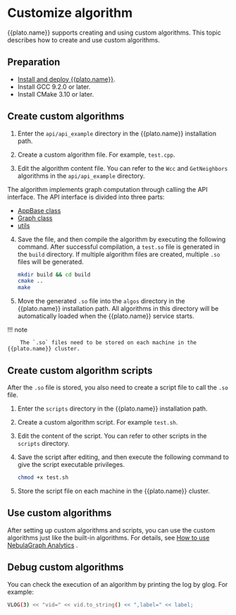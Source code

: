 # Customize algorithm

{{plato.name}} supports creating and using custom algorithms. This topic describes how to create and use custom algorithms.

## Preparation

- [Install and deploy {{plato.name}}](nebula-analytics.md).
- Install GCC 9.2.0 or later.
- Install CMake 3.10 or later.

## Create custom algorithms

1. Enter the `api/api_example` directory in the {{plato.name}} installation path.

2. Create a custom algorithm file. For example, `test.cpp`.

3. Edit the algorithm content file. You can refer to the `Wcc` and `GetNeighbors` algorithms in the `api/api_example` directory.

  The algorithm implements graph computation through calling the API interface. The API interface is divided into three parts:

  - [AppBase class](2.appbase-class.md)
  - [Graph class](3.graph-class.md)
  - [utils](4.utils-class.md)

4. Save the file, and then compile the algorithm by executing the following command. After successful compilation, a `test.so` file is generated in the `build` directory. If multiple algorithm files are created, multiple `.so` files will be generated.

    ```bash
    mkdir build && cd build
    cmake ..
    make
    ```

5. Move the generated `.so` file into the `algos` directory in the {{plato.name}} installation path. All algorithms in this directory will be automatically loaded when the {{plato.name}} service starts.

  !!! note

        The `.so` files need to be stored on each machine in the {{plato.name}} cluster.

## Create custom algorithm scripts

After the `.so` file is stored, you also need to create a script file to call the `.so` file.

1. Enter the `scripts` directory in the {{plato.name}} installation path.

2. Create a custom algorithm script. For example `test.sh`.

3. Edit the content of the script. You can refer to other scripts in the `scripts` directory.

4. Save the script after editing, and then execute the following command to give the script executable privileges.

    ```bash
    chmod +x test.sh
    ```

5. Store the script file on each machine in the {{plato.name}} cluster.

## Use custom algorithms

After setting up custom algorithms and scripts, you can use the custom algorithms just like the built-in algorithms. For details, see [How to use NebulaGraph Analytics](nebula-analytics.md) .

## Debug custom algorithms

You can check the execution of an algorithm by printing the log by glog. For example:

```bash
VLOG(3) << "vid=" << vid.to_string() << ",label=" << label;
```
